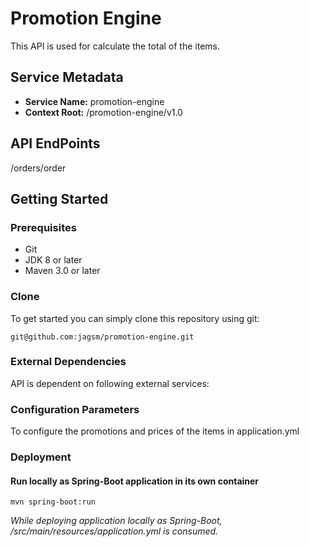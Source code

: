 # Promotion Engine

This API is used for calculate the total of the items.

## Service Metadata
* **Service Name:** promotion-engine
* **Context Root:** /promotion-engine/v1.0


## API EndPoints
/orders/order

## Getting Started

### Prerequisites
* Git
* JDK 8 or later
* Maven 3.0 or later

### Clone
To get started you can simply clone this repository using git:
```
git@github.com:jagsm/promotion-engine.git
```

### External Dependencies
API is dependent on following external services:

### Configuration Parameters
To configure the promotions and prices of the items in application.yml

### Deployment

#### Run locally as Spring-Boot application in its own container

```
mvn spring-boot:run
```
*While deploying application locally as Spring-Boot, /src/main/resources/application.yml is consumed.*


